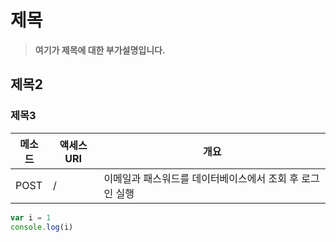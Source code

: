 # 제목
>**여기가 제목에 대한 부가설명입니다.**

## 제목2

### 제목3

|메소드|액세스URI|개요|
|-|-|-|
|POST|/|이메일과 패스워드를 데이터베이스에서 조회 후 로그인 실행|

```javascript
var i = 1
console.log(i)
